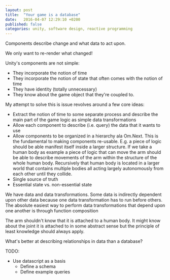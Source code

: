 ```yaml
---
layout: post
title:  "Your game is a database"
date:   2016-04-07 12:29:10 +0200
published: false
categories: unity, software design, reactive programming
---
```

Components describe change and what data to act upon.

We only want to re-render what changed!

Unity's components are not simple:
- They incorporate the notion of time
- They incorporate the notion of state that often comes with the notion of time
- They have identity (totally unnecessary)
- They know about the game object that they're coupled to.

My attempt to solve this is issue revolves around a few core ideas:
- Extract the notion of time to some separate process and describe the main
  part of the game logic as simple data transformations
- Allow each component to describe (i.e. query) the data that it wants to use
- Allow components to be organized in a hierarchy ala Om.Next. This is the fundamental
to making components re-usable. E.g. a piece of logic should be able manifest itself
inside a larger structure. If we take a human body as example a piece of logic that
can move the arm should be able to describe movements of the arm within the structure
of the whole human body. Recursively that human body is located in a larger world
that contains multiple bodies all acting largely autonomously from each other
until they collide.
- Single source of truth
- Essential state vs. non-essential state

We have data and data transformations. Some data is indirectly dependent upon other
data because one data transformation has to run before others.
The absolute easiest way to perform data transformations that depend upon one another
is through function composition


The arm shouldn't know that it is attached to a human body. It might know about
the joint it is attached to in some abstract sense but the principle of least knowledge
should always apply.

What's better at describing relationships in data than a database?

TODO:
- Use datascript as a basis
    - Define a schema
    - Define example queries
